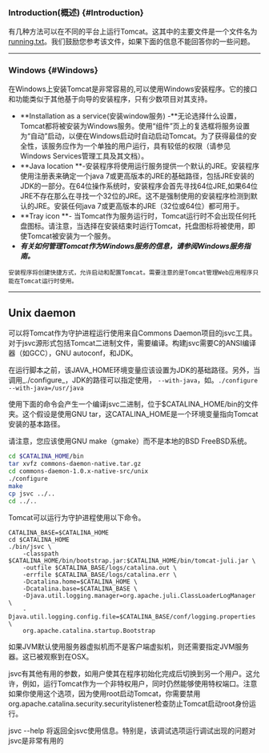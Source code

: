 ### Introduction\(概述\) {#Introduction}

有几种方法可以在不同的平台上运行Tomcat。这其中的主要文件是一个文件名为[running.txt](http://tomcat.apache.org/tomcat-8.5-doc/RUNNING.txt)。我们鼓励您参考该文件，如果下面的信息不能回答你的一些问题。

---

### Windows {#Windows}

在Windows上安装Tomcat是非常容易的,可以使用Windows安装程序。它的接口和功能类似于其他基于向导的安装程序，只有少数项目对其支持。

* **Installation as a service\(安装window服务\) -**无论选择什么设置，Tomcat都将被安装为Windows服务。使用“组件”页上的复选框将服务设置为“自动”启动，以便在Windows启动时自动启动Tomcat。为了获得最佳的安全性，该服务应作为一个单独的用户运行，具有较低的权限（请参见Windows Services管理工具及其文档）。
* **Java location **-安装程序将使用运行服务提供一个默认的JRE。安装程序使用注册表来确定一个java 7或更高版本的JRE的基础路径，包括JRE安装的JDK的一部分。在64位操作系统时，安装程序会首先寻找64位JRE,如果64位JRE不存在那么在寻找一个32位的JRE。这不是强制使用的安装程序检测到默认的JRE。安装任何java 7或更高版本的JRE（32位或64位）都可用于。
* **Tray icon **- 当Tomcat作为服务运行时，Tomcat运行时不会出现任何托盘图标。请注意，当选择在安装结束时运行Tomcat，托盘图标将被使用，即使Tomcat被安装为一个服务。
* _**有关如何管理Tomcat作为Windows服务的信息，请参阅Windows服务指南。**_

```
安装程序将创建快捷方式，允许启动和配置Tomcat。需要注意的是Tomcat管理Web应用程序只能在Tomcat运行时使用。
```

---

## Unix daemon

可以将Tomcat作为守护进程运行使用来自Commons Daemon项目的jsvc工具。对于jsvc源形式包括Tomcat二进制文件，需要编译。构建jsvc需要C的ANSI编译器（如GCC），GNU autoconf，和JDK。

在运行脚本之前，该JAVA\_HOME环境变量应该设置为JDK的基础路径。另外，当调用_./configure_，JDK的路径可以指定使用，           `--with-java`，如。`./configure --with-java=/usr/java`

使用下面的命令会产生一个编译jsvc二进制，位于$CATALINA\_HOME/bin的文件夹。这个假设是使用GNU tar，这CATALINA\_HOME是一个环境变量指向Tomcat安装的基本路径。

请注意，您应该使用GNU make（gmake）而不是本地的BSD FreeBSD系统。

```bash
cd $CATALINA_HOME/bin
tar xvfz commons-daemon-native.tar.gz
cd commons-daemon-1.0.x-native-src/unix
./configure
make
cp jsvc ../..
cd ../..
```

Tomcat可以运行为守护进程使用以下命令。

```
CATALINA_BASE=$CATALINA_HOME
cd $CATALINA_HOME
./bin/jsvc \
    -classpath $CATALINA_HOME/bin/bootstrap.jar:$CATALINA_HOME/bin/tomcat-juli.jar \
    -outfile $CATALINA_BASE/logs/catalina.out \
    -errfile $CATALINA_BASE/logs/catalina.err \
    -Dcatalina.home=$CATALINA_HOME \
    -Dcatalina.base=$CATALINA_BASE \
    -Djava.util.logging.manager=org.apache.juli.ClassLoaderLogManager \
    -Djava.util.logging.config.file=$CATALINA_BASE/conf/logging.properties \
    org.apache.catalina.startup.Bootstrap
```

如果JVM默认使用服务器虚拟机而不是客户端虚拟机，则还需要指定JVM服务器。这已被观察到在OSX。

jsvc有其他有用的参数，如用户使其在程序初始化完成后切换到另一个用户。这允许，例如，运行Tomcat作为一个非特权用户，同时仍然能够使用特权端口。注意如果你使用这个选项，因为使用root启动Tomcat，你需要禁用org.apache.catalina.security.securitylistener检查防止Tomcat启动root身份运行。

jsvc --help  将返回全jsvc使用信息。特别是，该调试选项运行调试出现的问题对jsvc是非常有用的


